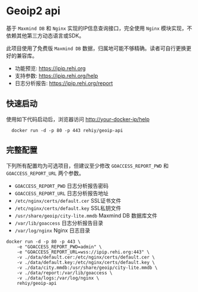 # Geoip2 api

基于 `Maxmind DB` 和 `Nginx` 实现的IP信息查询接口，完全使用 `Nginx` 模块实现，不依赖其他第三方动态语言或SDK。

此项目使用了免费版 `Maxmind DB` 数据，归属地可能不够精确。读者可自行更换更好的兼容库。

- 功能预览: <https://ipip.rehi.org>
- 支持参数: <https://ipip.rehi.org/help>
- 日志分析报告: <https://ipip.rehi.org/report>

## 快速启动

使用如下代码启动后，浏览器访问 <http://your-docker-ip/help>

```shell
  docker run -d -p 80 -p 443 rehiy/geoip-api
```

## 完整配置

下列所有配置均为可选项目，但建议至少修改 `GOACCESS_REPORT_PWD` 和 `GOACCESS_REPORT_URL` 两个参数。

- `GOACCESS_REPORT_PWD` 日志分析报告密码
- `GOACCESS_REPORT_URL` 日志分析报告地址
- `/etc/nginx/certs/default.cer` SSL证书文件
- `/etc/nginx/certs/default.key` SSL私钥文件
- `/usr/share/geoip/city-lite.mmdb` Maxmind DB 数据库文件
- `/var/lib/goaccess` 日志分析报告目录
- `/var/log/nginx` Nginx 日志目录

```shell
docker run -d -p 80 -p 443 \
    -e "GOACCESS_REPORT_PWD=admin" \
    -e "GOACCESS_REPORT_URL=wss://ipip.rehi.org:443" \
    -v ./data/default.cer:/etc/nginx/certs/default.cer \
    -v ./data/default.key:/etc/nginx/certs/default.key \
    -v ./data/city.mmdb:/usr/share/geoip/city-lite.mmdb \
    -v ./data/report:/var/lib/goaccess \
    -v ./data/logs:/var/log/nginx \
    rehiy/geoip-api
```
